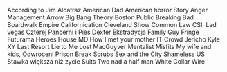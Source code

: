According to Jim
Alcatraz
American Dad
American horror Story
Anger Management
Arrow
Big Bang Theory
Boston Public
Breaking Bad
Boardwalk Empire
Californication
Cleveland Show
Common Law
CSI: Lad vegas
Czterej Pancerni i Pies
Dexter
Ekstradycja
Family Guy
Fringe
Futurama
Heroes
House MD
How I met your mother
IT Crowd
Jericho
Kyle XY
Last Resort
Lie to Me
Lost
MacGuyver
Mentalist
Misfits
My wife and kids,
Odwroceni
Prison Break
Scrubs
Sex and the City
Shameless US
Stawka większa niż zycie
Suits
Two nad a half man
White Collar
Wire
